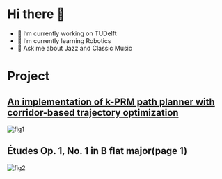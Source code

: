 # Hi there 👋


<!-- **smoggy-P/smoggy-P** is a ✨ _special_ ✨ repository because its `README.md` (this file) appears on your GitHub profile.

Here are some ideas to get you started:
 -->
- 🔭 I’m currently working on TUDelft
- 🌱 I’m currently learning Robotics
- 💬 Ask me about Jazz and Classic Music

# Project
## [An implementation of k-PRM path planner with corridor-based trajectory optimization](https://github.com/edmundwsy/RO47005-PDM-Final)
![fig1](https://github.com/edmundwsy/RO47005-PDM-Final/blob/master/figs/03.gif)
## Études Op. 1, No. 1 in B flat major(page 1)
![fig2](https://user-images.githubusercontent.com/29809038/155034256-cc78ede1-d72b-4444-935b-bdaabe386782.png)
